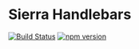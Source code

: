# Sierra Handlebars

[![Build Status](https://travis-ci.org/sjohnsonaz/sierra-handlebars.svg?branch=master)](https://travis-ci.org/sjohnsonaz/sierra-handlebars) [![npm version](https://badge.fury.io/js/sierra-handlebars.svg)](https://badge.fury.io/js/sierra-handlebars)
